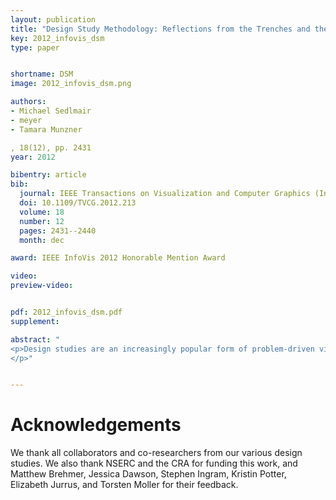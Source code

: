 ```yaml
---
layout: publication
title: "Design Study Methodology: Reflections from the Trenches and the Stacks"
key: 2012_infovis_dsm
type: paper


shortname: DSM
image: 2012_infovis_dsm.png

authors:
- Michael Sedlmair
- meyer
- Tamara Munzner

, 18(12), pp. 2431
year: 2012

bibentry: article
bib:
  journal: IEEE Transactions on Visualization and Computer Graphics (InfoVis '12)
  doi: 10.1109/TVCG.2012.213
  volume: 18
  number: 12
  pages: 2431--2440
  month: dec

award: IEEE InfoVis 2012 Honorable Mention Award

video: 
preview-video: 


pdf: 2012_infovis_dsm.pdf
supplement:

abstract: "
<p>Design studies are an increasingly popular form of problem-driven visualization research, yet there is little guidance available about how to do them effectively. In this paper we reflect on our combined experience of conducting twenty-one design studies, as well as reading and reviewing many more, and on an extensive literature review of other field work methods and methodologies. Based on this foundation we provide definitions, propose a methodological framework, and provide practical guidance for conducting design studies. We define a design study as a project in which visualization researchers analyze a specific real-world problem faced by domain experts, design a visualization system that supports solving this problem, validate the design, and reflect about lessons learned in order to refine visualization design guidelines. We characterize two axes - a task clarity axis from fuzzy to crisp and an information location axis from the domain expert's head to the computer - and use these axes to reason about design study contributions, their suitability, and uniqueness from other approaches. The proposed methodological framework consists of 9 stages: learn, winnow, cast, discover, design, implement, deploy, reflect, and write. For each stage we provide practical guidance and outline potential pitfalls. We also conducted an extensive literature survey of related methodological approaches that involve a significant amount of qualitative field work, and compare design study methodology to that of ethnography, grounded theory, and action research. 
</p>"


---
```


# Acknowledgements

We thank all collaborators and co-researchers from our various design studies. We also thank NSERC and the CRA for funding this work, and Matthew Brehmer, Jessica Dawson, Stephen Ingram, Kristin Potter, Elizabeth Jurrus, and Torsten Moller for their feedback.
